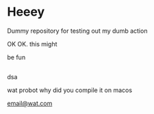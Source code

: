 # Heeey

Dummy repository for testing out my dumb action

OK OK.                      this might

be fun
##
dsa

wat probot why did you compile it on macos

email@wat.com

